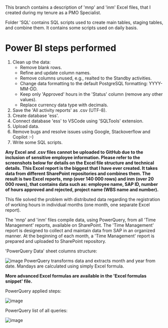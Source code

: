 This branch contains a description of 'mnp' and 'inm' Excel files, that I created during my tenure as a PMO Specialist. 


Folder 'SQL' contains SQL scripts used to create main tables, staging tables, and combine them. It contains some scripts used on daily basis.

# Power BI steps performed
1. Clean up the data:
   - Remove blank rows.
   - Refine and update column names.
   - Remove columns unused, e.g., realted to the Standby activities.
   - Change data formatting to the default PostgreSQL formatting: YYYY-MM-DD.
   - Keep only 'Approved' hours in the 'Status' column (remove any other values).
   - Replace currency data type with decimals.
2. Save the 'All activity reports' as .csv (UTF-8).
3. Create database 'ess'.
4. Connect database 'ess' to VSCode using 'SQLTools' extension.
5. Upload data.
6. Remove bugs and resolve issues using Google, Stackoverflow and Copilot :-)
7. Write some SQL scripts. 


**Any Excel and .csv files cannot be uploaded to GitHub due to the inclusion of sensitive employee information. Please refer to the screenshots below for details on the Excel file structure and technical details.**
**This Excel report is the biggest that I have ever created. It takes data from different SharePoint repositories and combines them. The result is two Excel reports, mnp (over 140 000 rows) and inm (over 20 000 rows), that contains data such as: employee name, SAP ID, number of hours approved and rejected, project name (WBS name and number).**

This file solved the problem with distributed data regarding the registration of working hours in individual months (one month, one separate Excel report). 

The 'mnp' and 'inm' files compile data, using PowerQuery, from all 'Time Management' reports, available on SharePoint. The 'Time Management' report is designed to collect and maintain data from SAP in an organized manner. At the beginning of each month, a 'Time Management' report is prepared and uploaded to SharePoint repository. 


'PowerQuery Data' sheet columns structure:

![image](https://github.com/user-attachments/assets/5bfaa7fc-2a3e-40a7-98d3-9b375c17bf05)
PowerQuery transforms data and extracts month and year from date. Mandays are calculated using simply Excel formula.

****More advanced Excel formulas are available in the 'Excel formulas snippet' file.****



PowerQuery applied steps:

![image](https://github.com/user-attachments/assets/ce2f7155-e9aa-484b-b881-3c42e9ede700)


PowerQuery list of all queries:

![image](https://github.com/user-attachments/assets/ed6f6a64-6087-4f9c-a8e4-8c09f97b120a)



